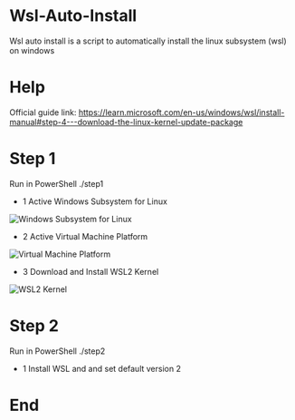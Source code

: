 # Wsl-Auto-Install

Wsl auto install is a script to automatically install the linux subsystem (wsl) on windows

# Help

Official guide link: https://learn.microsoft.com/en-us/windows/wsl/install-manual#step-4---download-the-linux-kernel-update-package

# Step 1

Run in PowerShell ./step1

- 1 Active Windows Subsystem for Linux 

![Windows Subsystem for Linux](https://www.chimerarevo.com/wp-content/uploads/2016/04/wsl.jpg)

- 2 Active Virtual Machine Platform

![Virtual Machine Platform](https://external-content.duckduckgo.com/iu/?u=https%3A%2F%2Fsecurityonline.info%2Fwp-content%2Fuploads%2F2018%2F07%2FDjAtIFQXoAATK89.jpg&f=1&nofb=1&ipt=1f8df220ce76429ad802b58c3599d1bea7c89727a8ba13cc38fca88934785c49&ipo=images)

- 3 Download and Install WSL2 Kernel

![WSL2 Kernel](https://evilsaint.com/media/markdown/2020/09/21/20b5093a-ed64-44f2-9f85-330caca77ad6.png)

# Step 2 

Run in PowerShell ./step2

- 1 Install WSL and and set default version 2

# End
